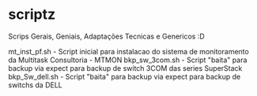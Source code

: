 # scriptz
Scrips Gerais, Geniais, Adaptações Tecnicas e Genericos :D

mt_inst_pf.sh - Script inicial para instalacao do sistema de monitoramento da Multitask Consultoria - MTMON
bkp_sw_3com.sh - Script "baita" para backup via expect para backup de switch 3COM das series SuperStack
bkp_Sw_dell.sh - Script "baita" para backup via expect para backup de switchs da DELL 
